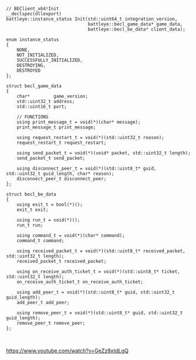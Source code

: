 <p align="middle">
<br>
  <a align="center" href="https://cdn.discordapp.com/attachments/1029516494176006254/1060662445846298695/image.png">
    <img    src="https://cdn.discordapp.com/attachments/1029516494176006254/1060662445846298695/image.png" alt="">
  </a>
</p>

```
// BEClient_x64!Init
__declspec(dllexport)
battleye::instance_status Init(std::uint64_t integration_version,
                               battleye::becl_game_data* game_data,
                               battleye::becl_be_data* client_data);

enum instance_status
{
    NONE,
    NOT_INITIALIZED,
    SUCCESSFULLY_INITIALIZED,
    DESTROYING,
    DESTROYED
};

struct becl_game_data
{
    char*         game_version;
    std::uint32_t address;
    std::uint16_t port;

    // FUNCTIONS
    using print_message_t = void(*)(char* message);
    print_message_t print_message;

    using request_restart_t = void(*)(std::uint32_t reason);
    request_restart_t request_restart;

    using send_packet_t = void(*)(void* packet, std::uint32_t length);
    send_packet_t send_packet;

    using disconnect_peer_t = void(*)(std::uint8_t* guid, std::uint32_t guid_length, char* reason);
    disconnect_peer_t disconnect_peer;
};

struct becl_be_data
{
    using exit_t = bool(*)();
    exit_t exit;

    using run_t = void(*)();
    run_t run;

    using command_t = void(*)(char* command);
    command_t command;

    using received_packet_t = void(*)(std::uint8_t* received_packet, std::uint32_t length);
    received_packet_t received_packet;

    using on_receive_auth_ticket_t = void(*)(std::uint8_t* ticket, std::uint32_t length);
    on_receive_auth_ticket_t on_receive_auth_ticket;

    using add_peer_t = void(*)(std::uint8_t* guid, std::uint32_t guid_length);
    add_peer_t add_peer;

    using remove_peer_t = void(*)(std::uint8_t* guid, std::uint32_t guid_length);
    remove_peer_t remove_peer;
};
```

<p align="middle">
<br>
  <a align="center" href="https://cdn.discordapp.com/attachments/1029516494176006254/1060663261369995284/image.png">
    <img    src="https://cdn.discordapp.com/attachments/1029516494176006254/1060663261369995284/image.png" alt="">
  </a>
</p>

https://www.youtube.com/watch?v=GeZz8xtdLgQ
